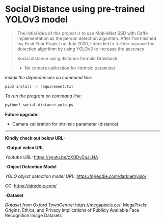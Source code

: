 # Social Distance using pre-trained YOLOv3 model

> The initial idea of this project is to use MobileNet SSD with Caffe implementation as the person detection algorithm. After I've finished my Final Year Project on July 2020, I decided to further improve the detection algorithm by using YOLOv3 to increase the accuracy
>
> Social distance using distance formula
> Drawback:
>
> - No camera calibration for intrinsic parameter

_Install the dependencies on command line:_

```sh
pip3 install -r requirement.txt
```

_To run the program on command line:_

```sh
python3 social-distance-yolo.py
```

**Future upgrade:**

- Camera calibration for intrinsic parameter (distance)

---

**Kindly check out below URL:**

-**Output video URL**

_Youtube URL:_ <https://youtu.be/zXBDvDaJLHA>

-**Object Detection Model**

_YOLO object detection model URL:_ <https://pjreddie.com/darknet/yolo/>

CC: <https://pjreddie.com/>

-**Dataset**

_Dataset from Oxford TownCentre:_ <https://megapixels.cc/>; MegaPixels: Origins, Ethics, and Privacy Implications of Publicly Available Face Recognition Image Datasets
